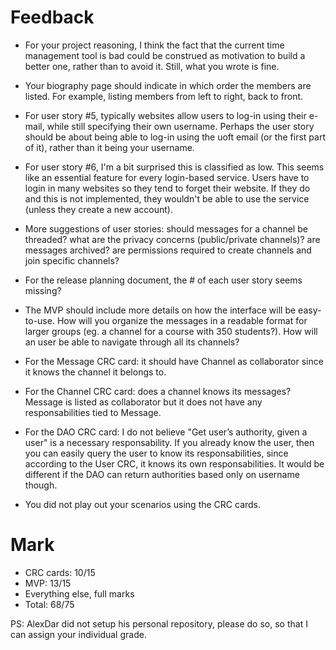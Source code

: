 # Feedback

* For your project reasoning, I think the fact that the current time management tool is bad could be construed as motivation to build a better one, rather than to avoid it. Still, what you wrote is fine.

* Your biography page should indicate in which order the members are listed. For example, listing members from left to right, back to front.

* For user story #5, typically websites allow users to log-in using their e-mail, while still specifying their own username. Perhaps the user story should be about being able to log-in using the uoft email (or the first part of it), rather than it being your username.

* For user story #6, I'm a bit surprised this is classified as low. This seems like an essential feature for every login-based service. Users have to login in many websites so they tend to forget their website. If they do and this is not implemented, they wouldn't be able to use the service (unless they create a new account).

* More suggestions of user stories: should messages for a channel be threaded? what are the privacy concerns (public/private channels)? are messages archived? are permissions required to create channels and join specific channels?

* For the release planning document, the # of each user story seems missing?

* The MVP should include more details on how the interface will be easy-to-use. How will you organize the messages in a readable format for larger groups (eg. a channel for a course with 350 students?). How will an user be able to navigate through all its channels?

* For the Message CRC card: it should have Channel as collaborator since it knows the channel it belongs to.

* For the Channel CRC card: does a channel knows its messages? Message is listed as collaborator but it does not have any responsabilities tied to Message.

* For the DAO CRC card: I do not believe "Get user’s authority, given a user" is a necessary responsability. If you already know the user, then you can easily query the user to know its responsabilities, since according to the User CRC, it knows its own responsabilities. It would be different if the DAO can return authorities based only on username though.

* You did not play out your scenarios using the CRC cards.

# Mark

* CRC cards: 10/15
* MVP: 13/15
* Everything else, full marks
* Total: 68/75

PS: AlexDar did not setup his personal repository, please do so, so that I can assign your individual grade.
